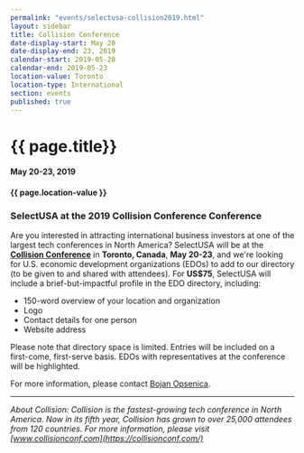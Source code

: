 ```yaml
---
permalink: "events/selectusa-collision2019.html"
layout: sidebar
title: Collision Conference
date-display-start: May 20
date-display-end: 23, 2019
calendar-start: 2019-05-20
calendar-end: 2019-05-23
location-value: Toronto
location-type: International
section: events
published: true
---
```


# {{ page.title}}

#### May 20-23, 2019

#### {{ page.location-value }}

### SelectUSA at the 2019 Collision Conference Conference

Are you interested in attracting international business investors at one of the largest tech conferences in North America? SelectUSA will be at the **[Collision Conference](https://collisionconf.com/)** in **Toronto, Canada**, **May 20-23**, and we're looking for U.S. economic development organizations (EDOs) to add to our directory (to be given to and shared with attendees). For **US$75**, SelectUSA will include a brief-but-impactful profile in the EDO directory, including:

* 150-word overview of your location and organization
* Logo
* Contact details for one person
* Website address

Please note that directory space is limited. Entries will be included on a first-come, first-serve basis. EDOs with representatives at the conference will be highlighted. 

For more information, please contact [Bojan Opsenica](mailto:bojan.opsenica@trade.gov).

---

_About Collision: Collision is the fastest-growing tech conference in North America. Now in its fifth year, Collision has grown to over 25,000 attendees from 120 countries. For more information, please visit [www.collisionconf.com](https://collisionconf.com/)_
